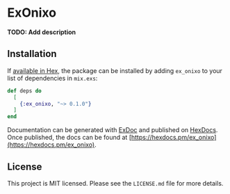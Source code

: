 # ExOnixo

**TODO: Add description**

## Installation

If [available in Hex](https://hex.pm/docs/publish), the package can be installed
by adding `ex_onixo` to your list of dependencies in `mix.exs`:

```elixir
def deps do
  [
    {:ex_onixo, "~> 0.1.0"}
  ]
end
```

Documentation can be generated with [ExDoc](https://github.com/elixir-lang/ex_doc)
and published on [HexDocs](https://hexdocs.pm). Once published, the docs can
be found at [https://hexdocs.pm/ex_onixo](https://hexdocs.pm/ex_onixo).

## License

This project is MIT licensed. Please see the `LICENSE.md` file for more details.
